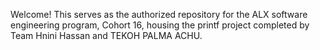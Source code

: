 Welcome! This serves as the authorized repository for the ALX software engineering program, Cohort 16, housing the printf project completed by Team Hnini Hassan and TEKOH PALMA ACHU.
